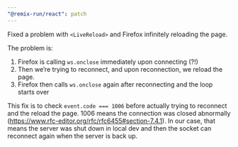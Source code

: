 ```yaml
---
"@remix-run/react": patch
---
```


Fixed a problem with `<LiveReload>` and Firefox infinitely reloading the page.

The problem is:

1. Firefox is calling `ws.onclose` immediately upon connecting (?!)
2. Then we’re trying to reconnect, and upon reconnection, we reload the page.
3. Firefox then calls `ws.onclose` again after reconnecting and the loop starts over

This fix is to check `event.code === 1006` before actually trying to reconnect and the reload the page. 1006 means the connection was closed abnormally (https://www.rfc-editor.org/rfc/rfc6455#section-7.4.1). In our case, that means the server was shut down in local dev and then the socket can reconnect again when the server is back up.
